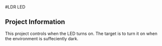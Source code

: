 #LDR LED

## Project Information

This project controls when the LED turns on. The target is to turn it on when the environment is suffeciently dark.
